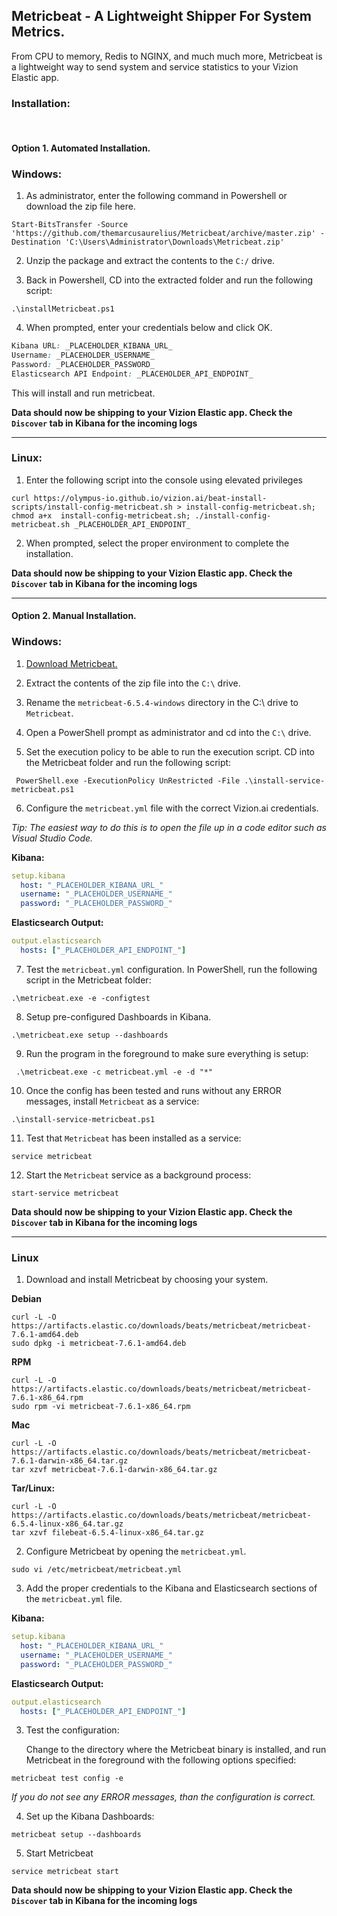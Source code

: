 ## Metricbeat - A Lightweight Shipper For System Metrics.

From CPU to memory, Redis to NGINX, and much much more, Metricbeat is a lightweight way to send system and service statistics to your Vizion Elastic app.

### Installation:
<br>

#### <b>Option 1.</b> Automated Installation.

### Windows:

1. As administrator, enter the following command in Powershell or download the zip file here.

```
Start-BitsTransfer -Source 'https://github.com/themarcusaurelius/Metricbeat/archive/master.zip' -Destination 'C:\Users\Administrator\Downloads\Metricbeat.zip'
```

2. Unzip the package and extract the contents to the `C:/` drive.

3. Back in Powershell, CD into the extracted folder and run the following script:

```
.\installMetricbeat.ps1
```

4. When prompted, enter your credentials below and click OK.

```css
Kibana URL: _PLACEHOLDER_KIBANA_URL_
Username: _PLACEHOLDER_USERNAME_
Password: _PLACEHOLDER_PASSWORD_
Elasticsearch API Endpoint: _PLACEHOLDER_API_ENDPOINT_
```

This will install and run metricbeat.

**Data should now be shipping to your Vizion Elastic app. Check the ```Discover``` tab in Kibana for the incoming logs**

<hr>

### Linux:

1. Enter the following script into the console using elevated privileges

````Linux
curl https://olympus-io.github.io/vizion.ai/beat-install-scripts/install-config-metricbeat.sh > install-config-metricbeat.sh; chmod a+x  install-config-metricbeat.sh; ./install-config-metricbeat.sh _PLACEHOLDER_API_ENDPOINT_
````
    
2. When prompted, select the proper environment to complete the installation.

**Data should now be shipping to your Vizion Elastic app. Check the ```Discover``` tab in Kibana for the incoming logs**

<hr>

#### <b>Option 2.</b> Manual Installation.

### Windows:

1. [Download Metricbeat.](https://artifacts.elastic.co/downloads/beats/metricbeat/metricbeat-oss-6.5.4-windows-x86_64.zip)

    

2. Extract the contents of the zip file into the ```C:\``` drive.

3.  Rename the ```metricbeat-6.5.4-windows``` directory in the C:\ drive to ```Metricbeat```.

4. Open a PowerShell prompt as administrator and cd into the ```C:\``` drive.

5. Set the execution policy to be able to run the execution script. CD into the Metricbeat folder and run the following script:

```
 PowerShell.exe -ExecutionPolicy UnRestricted -File .\install-service-metricbeat.ps1
```

6. Configure the ```metricbeat.yml``` file with the correct Vizion.ai credentials.

<i>Tip: The easiest way to do this is to open the file up in a code editor such as Visual Studio Code.</i>

<b>Kibana:</b>

```yaml
setup.kibana
  host: "_PLACEHOLDER_KIBANA_URL_"
  username: "_PLACEHOLDER_USERNAME_"
  password: "_PLACEHOLDER_PASSWORD_"
```

<b>Elasticsearch Output:</b>

```yaml
output.elasticsearch
  hosts: ["_PLACEHOLDER_API_ENDPOINT_"]
```

7. Test the ```metricbeat.yml``` configuration. In PowerShell, run the following script in the Metricbeat folder:

```
.\metricbeat.exe -e -configtest
```

8. Setup pre-configured Dashboards in Kibana.

```
.\metricbeat.exe setup --dashboards
```

9. Run the program in the foreground to make sure everything is setup:

```
 .\metricbeat.exe -c metricbeat.yml -e -d "*"
```

10. Once the config has been tested and runs without any ERROR messages, install ```Metricbeat``` as a service:

```
.\install-service-metricbeat.ps1
```

11. Test that ```Metricbeat``` has been installed as a service:

```
service metricbeat
```

12.  Start the ```Metricbeat``` service as a background process: 

```
start-service metricbeat
```

**Data should now be shipping to your Vizion Elastic app. Check the ```Discover``` tab in Kibana for the incoming logs**

<hr>

### Linux

1. Download and install Metricbeat by choosing your system.

  <b>Debian</b>

```
curl -L -O https://artifacts.elastic.co/downloads/beats/metricbeat/metricbeat-7.6.1-amd64.deb
sudo dpkg -i metricbeat-7.6.1-amd64.deb
```

  <b>RPM</b>

```
curl -L -O https://artifacts.elastic.co/downloads/beats/metricbeat/metricbeat-7.6.1-x86_64.rpm
sudo rpm -vi metricbeat-7.6.1-x86_64.rpm
```

  <b>Mac</b>

```
curl -L -O https://artifacts.elastic.co/downloads/beats/metricbeat/metricbeat-7.6.1-darwin-x86_64.tar.gz
tar xzvf metricbeat-7.6.1-darwin-x86_64.tar.gz
```

  <b>Tar/Linux:</b>

```
curl -L -O https://artifacts.elastic.co/downloads/beats/metricbeat/metricbeat-6.5.4-linux-x86_64.tar.gz
tar xzvf filebeat-6.5.4-linux-x86_64.tar.gz
```

2. Configure Metricbeat by opening the ```metricbeat.yml```.

```
sudo vi /etc/metricbeat/metricbeat.yml
```

3. Add the proper credentials to the Kibana and Elasticsearch sections of the ```metricbeat.yml``` file. 

  <b>Kibana:</b>

```yaml
setup.kibana
  host: "_PLACEHOLDER_KIBANA_URL_"
  username: "_PLACEHOLDER_USERNAME_"
  password: "_PLACEHOLDER_PASSWORD_"
```

  <b>Elasticsearch Output:</b>

```yaml
output.elasticsearch
  hosts: ["_PLACEHOLDER_API_ENDPOINT_"]
```

3. Test the configuration:

   Change to the directory where the Metricbeat binary is installed, and run Metricbeat in the foreground with the following options    specified:

```
metricbeat test config -e
```

<i>If you do not see any ERROR messages, than the configuration is correct.</i>

4. Set up the Kibana Dashboards:

```
metricbeat setup --dashboards
```

5. Start Metricbeat

```
service metricbeat start
```

**Data should now be shipping to your Vizion Elastic app. Check the ```Discover``` tab in Kibana for the incoming logs**




















